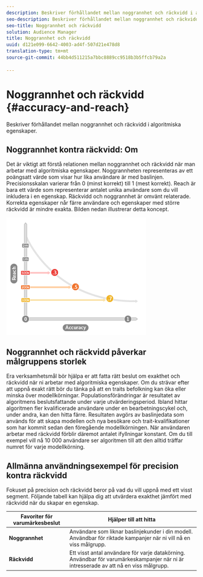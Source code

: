 ```yaml
---
description: Beskriver förhållandet mellan noggrannhet och räckvidd i algoritmiska egenskaper.
seo-description: Beskriver förhållandet mellan noggrannhet och räckvidd i algoritmiska egenskaper.
seo-title: Noggrannhet och räckvidd
solution: Audience Manager
title: Noggrannhet och räckvidd
uuid: d121e099-6642-4003-ad4f-507d21e478d8
translation-type: tm+mt
source-git-commit: 44bb4d511215a7bbc8889cc9518b3b5ffcb79a2a

---
```



# Noggrannhet och räckvidd {#accuracy-and-reach}

Beskriver förhållandet mellan noggrannhet och räckvidd i algoritmiska egenskaper.

<!-- c_accuracy_reach.xml -->

## Noggrannhet kontra räckvidd: Om

Det är viktigt att förstå relationen mellan noggrannhet och räckvidd när man arbetar med algoritmiska egenskaper. Noggrannheten representeras av ett poängsatt värde som visar hur lika användare är med baslinjen. Precisionsskalan varierar från 0 (minst korrekt) till 1 (mest korrekt). Reach är bara ett värde som representerar antalet unika användare som du vill inkludera i en egenskap. Räckvidd och noggrannhet är omvänt relaterade. Korrekta egenskaper når färre användare och egenskaper med större räckvidd är mindre exakta. Bilden nedan illustrerar detta koncept.

![](assets/Reach_v_Accuracy.png)

## Noggrannhet och räckvidd påverkar målgruppens storlek

Era verksamhetsmål bör hjälpa er att fatta rätt beslut om exakthet och räckvidd när ni arbetar med algoritmiska egenskaper. Om du strävar efter att uppnå exakt rätt bör du tänka på att en traits befolkning kan öka eller minska över modellkörningar. Populationsförändringar är resultatet av algoritmens beslutsfattande under varje utvärderingsperiod. Ibland hittar algoritmen fler kvalificerade användare under en bearbetningscykel och, under andra, kan den hitta färre. Resultaten avgörs av baslinjedata som används för att skapa modellen och nya besökare och trait-kvalifikationer som har kommit sedan den föregående modellkörningen. När användaren arbetar med räckvidd förblir däremot antalet ifyllningar konstant. Om du till exempel vill nå 10 000 användare ser algoritmen till att den alltid träffar numret för varje modellkörning.

## Allmänna användningsexempel för precision kontra räckvidd

Fokuset på precision och räckvidd beror på vad du vill uppnå med ett visst segment. Följande tabell kan hjälpa dig att utvärdera exakthet jämfört med räckvidd när du skapar en egenskap.

| Favoriter för varumärkesbeslut | Hjälper till att hitta |
|---|---|
| **Noggrannhet** | Användare som liknar baslinjekunder i din modell. Användbar för riktade kampanjer när ni vill nå en viss målgrupp. |
| **Räckvidd** | Ett visst antal användare för varje datakörning. Användbar för varumärkeskampanjer när ni är intresserade av att nå en viss målgrupp. |